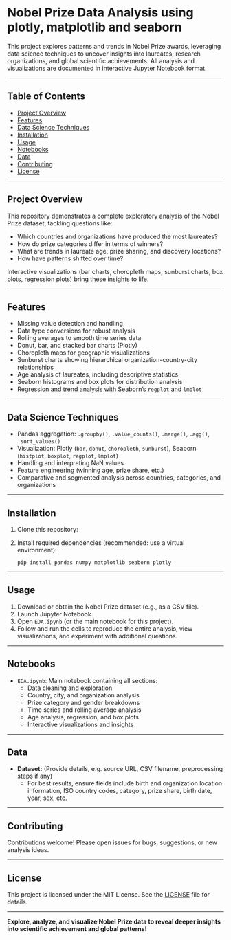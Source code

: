 # Nobel Prize Data Analysis using plotly, matplotlib and seaborn

This project explores patterns and trends in Nobel Prize awards, leveraging data science techniques to uncover insights into laureates, research organizations, and global scientific achievements. All analysis and visualizations are documented in interactive Jupyter Notebook format.

---

## Table of Contents

- [Project Overview](#project-overview)
- [Features](#features)
- [Data Science Techniques](#data-science-techniques)
- [Installation](#installation)
- [Usage](#usage)
- [Notebooks](#notebooks)
- [Data](#data)
- [Contributing](#contributing)
- [License](#license)

---

## Project Overview

This repository demonstrates a complete exploratory analysis of the Nobel Prize dataset, tackling questions like:

- Which countries and organizations have produced the most laureates?
- How do prize categories differ in terms of winners?
- What are trends in laureate age, prize sharing, and discovery locations?
- How have patterns shifted over time?

Interactive visualizations (bar charts, choropleth maps, sunburst charts, box plots, regression plots) bring these insights to life.

---

## Features

- Missing value detection and handling
- Data type conversions for robust analysis
- Rolling averages to smooth time series data
- Donut, bar, and stacked bar charts (Plotly)
- Choropleth maps for geographic visualizations
- Sunburst charts showing hierarchical organization-country-city relationships
- Age analysis of laureates, including descriptive statistics
- Seaborn histograms and box plots for distribution analysis
- Regression and trend analysis with Seaborn’s `regplot` and `lmplot`

---

## Data Science Techniques

- Pandas aggregation: `.groupby()`, `.value_counts()`, `.merge()`, `.agg()`, `.sort_values()`
- Visualization: Plotly (`bar`, `donut`, `choropleth`, `sunburst`), Seaborn (`histplot`, `boxplot`, `regplot`, `lmplot`)
- Handling and interpreting NaN values
- Feature engineering (winning age, prize share, etc.)
- Comparative and segmented analysis across countries, categories, and organizations

---

## Installation

1. Clone this repository:

2. Install required dependencies (recommended: use a virtual environment):

    ```
    pip install pandas numpy matplotlib seaborn plotly
    ```

---

## Usage

1. Download or obtain the Nobel Prize dataset (e.g., as a CSV file).
2. Launch Jupyter Notebook.
3. Open `EDA.ipynb` (or the main notebook for this project).
4. Follow and run the cells to reproduce the entire analysis, view visualizations, and experiment with additional questions.

---

## Notebooks

- `EDA.ipynb`: Main notebook containing all sections:
    - Data cleaning and exploration
    - Country, city, and organization analysis
    - Prize category and gender breakdowns
    - Time series and rolling average analysis
    - Age analysis, regression, and box plots
    - Interactive visualizations and insights

---

## Data

- **Dataset:** (Provide details, e.g. source URL, CSV filename, preprocessing steps if any)
    - For best results, ensure fields include birth and organization location information, ISO country codes, category, prize share, birth date, year, sex, etc.

---

## Contributing

Contributions welcome! Please open issues for bugs, suggestions, or new analysis ideas.

---

## License

This project is licensed under the MIT License. See the [LICENSE](LICENSE) file for details.

---

**Explore, analyze, and visualize Nobel Prize data to reveal deeper insights into scientific achievement and global patterns!**